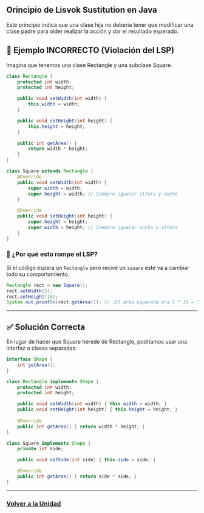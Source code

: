 ## Orincipio de Lisvok Sustitution en Java

Este principio indica que una clase hija no deberia tener que modificar una clase padre para oider realizar la acción y dar el resultado esperado.

## 🚨 Ejemplo INCORRECTO (Violación del LSP)
Imagina que tenemos una clase Rectangle y una subclase Square.

```java
class Rectangle {
    protected int width;
    protected int height;

    public void setWidth(int width) {
        this.width = width;
    }

    public void setHeight(int height) {
        this.height = height;
    }

    public int getArea() {
        return width * height;
    }
}

class Square extends Rectangle {
    @Override
    public void setWidth(int width) {
        super.width = width;
        super.height = width; // Siempre igualar altura y ancho
    }

    @Override
    public void setHeight(int height) {
        super.height = height;
        super.width = height; // Siempre igualar ancho y altura
    }
}
```

### 🚨 ¿Por qué esto rompe el LSP?
Si el código espera un `Rectangle` pero recive un `square` este va a cambiar
todo su comportamiento.

```java
Rectangle rect = new Square();
rect.setWidth(5);
rect.setHeight(10);
System.out.println(rect.getArea()); // ¡El área esperada era 5 * 10 = 50, pero devuelve 100!
```
---

## ✅ Solución Correcta
En lugar de hacer que Square herede de Rectangle, podríamos usar una interfaz o clases separadas:

```java
interface Shape {
    int getArea();
}

class Rectangle implements Shape {
    protected int width;
    protected int height;

    public void setWidth(int width) { this.width = width; }
    public void setHeight(int height) { this.height = height; }
    
    @Override
    public int getArea() { return width * height; }
}

class Square implements Shape {
    private int side;

    public void setSide(int side) { this.side = side; }

    @Override
    public int getArea() { return side * side; }
}
```
---

### [Volver a la Unidad](/1.INTRODUCCION/Principios_Desarrollo.md)